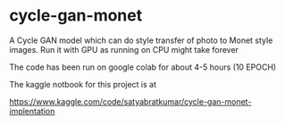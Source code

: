 # cycle-gan-monet
A Cycle GAN model which can do style transfer of photo to Monet style images.
Run it with GPU as running on CPU might take forever

The code has been run on google colab for about 4-5 hours (10 EPOCH)

The kaggle notbook for this project is at 

https://www.kaggle.com/code/satyabratkumar/cycle-gan-monet-implentation


